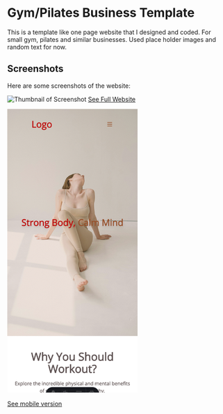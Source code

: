 # Gym/Pilates Business Template

This is a template like one page website that I designed and coded. For small gym, pilates and similar businesses.
Used place holder images and random text for now.

## Screenshots

Here are some screenshots of the website:

![Thumbnail of Screenshot](./public/screenshots/thumbnail.png)
[See Full Website](./public/screenshots/fitness.png)

<img src="./public/screenshots/mobile-thumbnail.png" alt="Mobile Screenshot" width="300">

[See mobile version](./public/screenshots/mobile.png)
